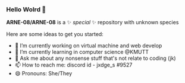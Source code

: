 ### Hello Wolrd 👋

**ARNE-08/ARNE-08** is a ✨ _special_ ✨ repository with unknown species

Here are some ideas to get you started:

- 🔭 I’m currently working on virtual machine and web develop
- 🌱 I’m currently learning in computer science @KMUTT
- 💬 Ask me about any nonsense stuff that's not relate to coding (jk)
- 📫 How to reach me: discord id - jxdge_s #9527
- 😄 Pronouns: She/They
<!-- - ⚡ Fun fact: ...
- 👯 I’m looking to collaborate on ...
- 🤔 I’m looking for help with ... -->

